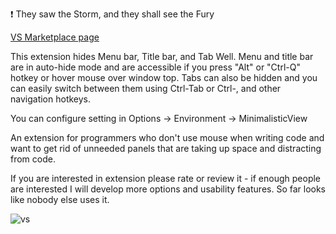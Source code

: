 ❗ They saw the Storm, and they shall see the Fury

[VS Marketplace page](https://marketplace.visualstudio.com/items?itemName=Poma.MinimalisticView)

This extension hides Menu bar, Title bar, and Tab Well. Menu and title bar are in auto-hide mode and are accessible if you press "Alt" or "Ctrl-Q" hotkey or hover mouse over window top. Tabs can also be hidden and you can easily switch between them using Ctrl-Tab or Ctrl-, and other navigation hotkeys.

You can configure setting in Options -> Environment -> MinimalisticView

An extension for programmers who don't use mouse when writing code and want to get rid of unneeded panels that are taking up space and distracting from code.

If you are interested in extension please rate or review it - if enough people are interested I will develop more options and usability features. So far looks like nobody else uses it.

![vs](https://poma.gallery.vsassets.io/_apis/public/gallery/publisher/Poma/extension/MinimalisticView/2.2/assetbyname/270471/1/2304362F12Fvs.png)

